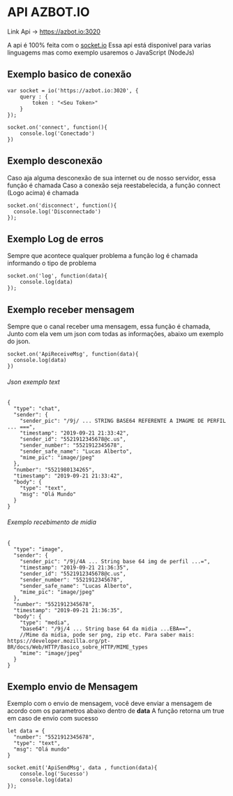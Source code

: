
# API AZBOT.IO

Link Api -> https://azbot.io:3020

A api é 100% feita com o [socket.io](https://socket.io/)
Essa api está disponivel para varias linguagems mas como exemplo usaremos o JavaScript (NodeJs)

## Exemplo basico de conexão
```
var socket = io('https://azbot.io:3020', {
    query : {
        token : "<Seu Token>"
    }
});

socket.on('connect', function(){
    console.log('Conectado')
})
```
## Exemplo desconexão
Caso aja alguma desconexão de sua internet ou de nosso servidor, essa função é chamada
Caso a conexão seja reestabelecida, a função connect (Logo acima) é chamada
```
socket.on('disconnect', function(){
  console.log('Disconnectado')
});
```

## Exemplo Log de erros
Sempre que acontece qualquer problema a função log é chamada informando o tipo de problema
```
socket.on('log', function(data){
    console.log(data)
});
```

## Exemplo receber mensagem
Sempre que o canal receber uma mensagem, essa função é chamada, Junto com ela vem um json com todas as informações, abaixo um exemplo do json.
```
socket.on('ApiReceiveMsg', function(data){
  console.log(data)
})
```
###### Json exemplo text
```
{
  "type": "chat",
  "sender": {
    "sender_pic": "/9j/ ... STRING BASE64 REFERENTE A IMAGME DE PERFIL ... ===",
    "timestamp": "2019-09-21 21:33:42",
    "sender_id": "5521912345678@c.us",
    "sender_number": "5521912345678",
    "sender_safe_name": "Lucas Alberto",
    "mime_pic": "image/jpeg"
  },
  "number": "5521980134265",
  "timestamp": "2019-09-21 21:33:42",
  "body": {
    "type": "text",
    "msg": "Olá Mundo"
  }
}
```

###### Exemplo recebimento de midia
```
{
  "type": "image",
  "sender": {
    "sender_pic": "/9j/4A ... String base 64 img de perfil ...=",
    "timestamp": "2019-09-21 21:36:35",
    "sender_id": "5521912345678@c.us",
    "sender_number": "5521912345678",
    "sender_safe_name": "Lucas Alberto",
    "mime_pic": "image/jpeg"
  },
  "number": "5521912345678",
  "timestamp": "2019-09-21 21:36:35",
  "body": {
    "type": "media",
    "base64": "/9j/4 ... String base 64 da midia ...EBA==",
    //Mime da midia, pode ser png, zip etc. Para saber mais: https://developer.mozilla.org/pt-BR/docs/Web/HTTP/Basico_sobre_HTTP/MIME_types
    "mime": "image/jpeg" 
  }
}
```

## Exemplo envio de Mensagem
Exemplo com o envio de mensagem, você deve enviar a mensagem de acordo com os parametros abaixo dentro de **data**
A função retorna um true em caso de envio com sucesso
```
let data = {
  "number": "5521912345678",
  "type": "text",
  "msg": "Olá mundo"
}

socket.emit('ApiSendMsg', data , function(data){
    console.log('Sucesso')           
    console.log(data)
});
```
